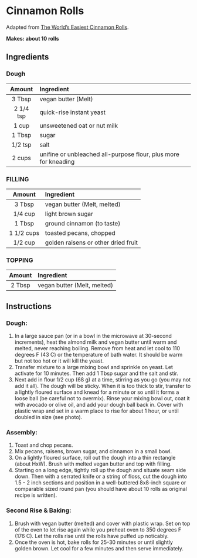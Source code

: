 # Cinnamon Rolls

Adapted from [The World’s Easiest Cinnamon Rolls](https://minimalistbaker.com/the-worlds-easiest-cinnamon-rolls/).

**Makes: about 10 rolls** 

## Ingredients

### Dough

| Amount    | Ingredient
| :----:    | :---------
| 3 Tbsp    | vegan butter (Melt)
| 2 1/4 tsp | quick-rise instant yeast
| 1 cup     | unsweetened oat or nut milk
| 1 Tbsp    | sugar
| 1/2 tsp   | salt
| 2 cups    | unifine or unbleached all-purpose flour, plus more for kneading

### FILLING

| Amount  | Ingredient
| :----:  | :---------
| 3 Tbsp  | vegan butter (Melt, melted)
| 1/4 cup | light brown sugar
| 1 Tbsp  | ground cinnamon (to taste)
| 1 1/2 cups  | toasted pecans, chopped
| 1/2 cup   | golden raisens or other dried fruit

### TOPPING

| Amount | Ingredient
| :----: | :---------
| 2 Tbsp | vegan butter (Melt, melted)

## Instructions

### Dough:
1. In a large sauce pan (or in a bowl in the microwave at 30-second increments), heat the almond milk and vegan butter until warm and melted, never reaching boiling. Remove from heat and let cool to 110 degrees F (43 C) or the temperature of bath water. It should be warm but not too hot or it will kill the yeast.
1. Transfer mixture to a large mixing bowl and sprinkle on yeast. Let activate for 10 minutes. Then add 1 Tbsp sugar and the salt and stir.
1. Next add in flour 1/2 cup (68 g) at a time, stirring as you go (you may not add it all). The dough will be sticky. When it is too thick to stir, transfer to a lightly floured surface and knead for a minute or so until it forms a loose ball (be careful not to overmix). Rinse your mixing bowl out, coat it with avocado or olive oil, and add your dough ball back in. Cover with plastic wrap and set in a warm place to rise for about 1 hour, or until doubled in size (see photo).

### Assembly:
1. Toast and chop pecans.
1. Mix pecans, raisens, brown sugar, and cinnamon in a small bowl.
1. On a lightly floured surface, roll out the dough into a thin rectangle (about HxW). Brush with melted vegan butter and top with filling.
1. Starting on a long edge, tightly roll up the dough and situate seam side down. Then with a serrated knife or a string of floss, cut the dough into 1.5 - 2 inch sections and position in a well-buttered 8x8-inch square or comparable sized round pan (you should have about 10 rolls as original recipe is written). 

### Second Rise & Baking:
1. Brush with vegan butter (melted) and cover with plastic wrap. Set on top of the oven to let rise again while you preheat oven to 350 degrees F (176 C). Let the rolls rise until the rolls have puffed up noticably.
1. Once the oven is hot, bake rolls for 25-30 minutes or until slightly golden brown. Let cool for a few minutes and then serve immediately.
